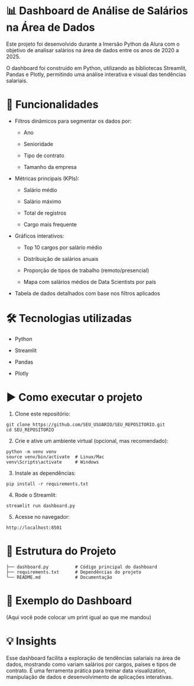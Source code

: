 # 📊 Dashboard de Análise de Salários na Área de Dados

Este projeto foi desenvolvido durante a Imersão Python da Alura com o objetivo de analisar salários na área de dados entre os anos de 2020 a 2025.

O dashboard foi construído em Python, utilizando as bibliotecas Streamlit, Pandas e Plotly, permitindo uma análise interativa e visual das tendências salariais.

# 🚀 Funcionalidades

- Filtros dinâmicos para segmentar os dados por:

    - Ano

    - Senioridade

    - Tipo de contrato

    - Tamanho da empresa

- Métricas principais (KPIs):

    - Salário médio

    - Salário máximo

    - Total de registros

    - Cargo mais frequente

- Gráficos interativos:

    - Top 10 cargos por salário médio

    - Distribuição de salários anuais

    - Proporção de tipos de trabalho (remoto/presencial)

    - Mapa com salários médios de Data Scientists por país

- Tabela de dados detalhados com base nos filtros aplicados

# 🛠️ Tecnologias utilizadas

- Python

- Streamlit

- Pandas

- Plotly

# ▶️ Como executar o projeto

1. Clone este repositório:
```
git clone https://github.com/SEU_USUARIO/SEU_REPOSITORIO.git
cd SEU_REPOSITORIO
```

2. Crie e ative um ambiente virtual (opcional, mas recomendado):
```
python -m venv venv
source venv/bin/activate  # Linux/Mac
venv\Scripts\activate     # Windows
```

3. Instale as dependências:
```
pip install -r requirements.txt
```

4. Rode o Streamlit:
```
streamlit run dashboard.py
```

5. Acesse no navegador:
```
http://localhost:8501
```

# 📂 Estrutura do Projeto
```
├── dashboard.py          # Código principal do dashboard
├── requirements.txt      # Dependências do projeto
└── README.md             # Documentação
```
# 📸 Exemplo do Dashboard

(Aqui você pode colocar um print igual ao que me mandou)

# 💡 Insights

Esse dashboard facilita a exploração de tendências salariais na área de dados, mostrando como variam salários por cargos, países e tipos de contrato. É uma ferramenta prática para treinar data visualization, manipulação de dados e desenvolvimento de aplicações interativas.
